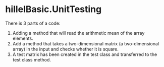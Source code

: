 # hillelBasic.UnitTesting
There is 3 parts of a code:
1) Adding a method that will read the arithmetic mean of the array elements.
2) Add a method that takes a two-dimensional matrix (a two-dimensional array) in the input and checks whether it is square.
3) A test matrix has been created in the test class and transferred to the test class method.
